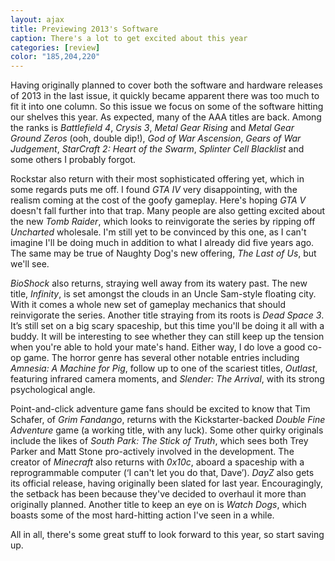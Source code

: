 ```yaml
---
layout: ajax
title: Previewing 2013's Software
caption: There's a lot to get excited about this year
categories: [review]
color: "185,204,220"
---
```


 Having originally planned to cover both the software and hardware releases of 2013 in the last issue, it quickly became apparent there was too much to fit it into one column. So this issue we focus on some of the software hitting our shelves this year. As expected, many of the AAA titles are back. Among the ranks is *Battlefield 4*, *Crysis 3*, *Metal Gear Rising* and *Metal Gear Ground Zeros* (ooh, double dip!), *God of War Ascension*, *Gears of War Judgement*, *StarCraft 2: Heart of the Swarm*, *Splinter Cell Blacklist* and some others I probably forgot.

Rockstar also return with their most sophisticated offering yet, which in some regards puts me off. I found *GTA IV* very disappointing, with the realism coming at the cost of the goofy gameplay. Here's hoping *GTA V* doesn't fall further into that trap. Many people are also getting excited about the new *Tomb Raider*, which looks to reinvigorate the series by ripping off *Uncharted* wholesale. I'm still yet to be convinced by this one, as I can't imagine I'll be doing much in addition to what I already did five years ago. The same may be true of Naughty Dog's new offering, *The Last of Us*, but we'll see.

*BioShock* also returns, straying well away from its watery past. The new title, *Infinity*, is set amongst the clouds in an Uncle Sam-style floating city. With it comes a whole new set of gameplay mechanics that should reinvigorate the series. Another title straying from its roots is *Dead Space 3*. It’s still set on a big scary spaceship, but this time you'll be doing it all with a buddy. It will be interesting to see whether they can still keep up the tension when you're able to hold your mate's hand. Either way, I do love a good co-op game. The horror genre has several other notable entries including *Amnesia: A Machine for Pig*, follow up to one of the scariest titles, *Outlast*, featuring infrared camera moments, and *Slender: The Arrival*, with its strong psychological angle.

Point-and-click adventure game fans should be excited to know that Tim Schafer, of *Grim Fandango*, returns with the Kickstarter-backed *Double Fine Adventure* game (a working title, with any luck). Some other quirky originals include the likes of *South Park: The Stick of Truth*, which sees both Trey Parker and Matt Stone pro-actively involved in the development. The creator of *Minecraft* also returns with *0x10c*, aboard a spaceship with a reprogrammable computer (‘I can't let you do that, Dave’). *DayZ* also gets its official release, having originally been slated for last year. Encouragingly, the setback has been because they've decided to overhaul it more than originally planned. Another title to keep an eye on is *Watch Dogs*, which boasts some of the most hard-hitting action I've seen in a while.

All in all, there's some great stuff to look forward to this year, so start saving up.
